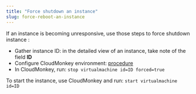 ```yaml
---
title: "Force shutdown an instance"
slug: force-reboot-an-instance
---
```



If an instance is becoming unresponsive, use those steps to force shutdown instance :

   - Gather instance ID: in the detailed view of an instance, take note of the field **ID**
   - Configure CloudMonkey environment: [procedure](install-and-config-cloudmonkey.md)
   - In CloudMonkey, run:  `stop virtualmachine id=ID forced=true`

To start the instance, use CloudMonkey and run: `start virtualmachine id=ID`
